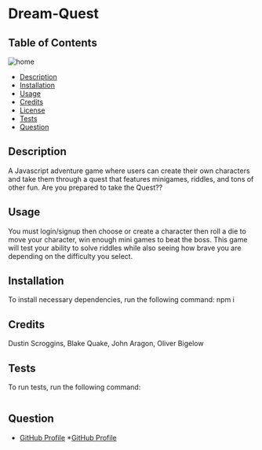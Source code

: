 # Dream-Quest
## Table of Contents 
![home]()
 
 * [Description](#Description)
 * [Installation](#Installation)
 * [Usage](#Usage)
 * [Credits](#Credits)
 * [License](#License)
 * [Tests](#Tests)
 * [Question](#Question)

## Description 
A Javascript adventure game where users can create their own characters and take them through a quest that features minigames, riddles, and tons of other fun. Are you prepared to take the Quest??

## Usage
You must login/signup then choose or create a character then roll a die to move your character, win enough mini games to beat the boss. This game will test your ability to solve riddles while also seeing how brave you are depending on the difficulty you select.
## Installation
 To install necessary dependencies, run the following command: npm i

## Credits
Dustin Scroggins, Blake Quake, John Aragon, Oliver Bigelow
## Tests
To run tests, run the following command:
```npm test
```
## Question
 * [GitHub Profile](https://github.com/Blakequake)
 *[GitHub Profile](https://github.com/Dscroggins123)
 




